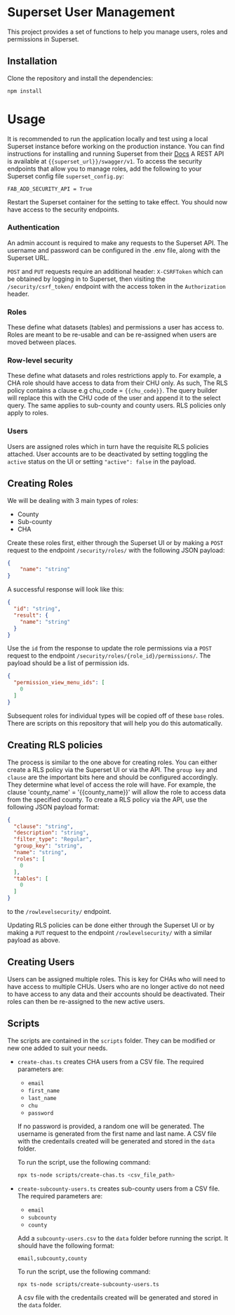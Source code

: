 # Superset User Management

This project provides a set of functions to help you manage users, roles and permissions in Superset.

## Installation

Clone the repository and install the dependencies:
```bash
npm install
```


# Usage

It is recommended to run the application locally and test using a local Superset instance before working on the production instance. You can find instructions for installing and running Superset from their [Docs](https://superset.apache.org/docs/quickstart/)
A REST API is available at `{{superset_url}}/swagger/v1`. To access the security endpoints that allow you to manage roles, add the 
following to your Superset config file `superset_config.py`:

`FAB_ADD_SECURITY_API = True`

Restart the Superset container for the setting to take effect. You should now have access to the security endpoints.

### Authentication

An admin account is required to make any requests to the Superset API. The username and password can be configured in the .env file, along with the Superset URL. 

`POST` and `PUT` requests require an additional header: `X-CSRFToken` which can be obtained by logging in to Superset, then visiting the `/security/csrf_token/` endpoint with the access token in the `Authorization` header.

### Roles

These define what datasets (tables) and permissions a user has access to. Roles are meant to be re-usable and can be re-assigned when users are moved between places. 

### Row-level security

These define what datasets and roles restrictions apply to. For example, a CHA role should have access to data from their CHU only. 
As such, The RLS policy contains a clause e.g chu_code = `{{chu_code}}`. The query builder will replace this with the CHU code of the user and append it to the select query. The same applies to sub-county and county users. RLS policies only apply to roles.

### Users

Users are assigned roles which in turn have the requisite RLS policies attached. User accounts are to be deactivated by setting toggling the `active` status on the UI or setting `"active": false` in the payload.


## Creating Roles

We will be dealing with 3 main types of roles:
- County
- Sub-county
- CHA

Create these roles first, either through the Superset UI or by making a `POST` request to the endpoint `/security/roles/` with the following JSON payload:

```json
{
    "name": "string"
}
```

A successful response will look like this:
```json
{
  "id": "string",
  "result": {
    "name": "string"
  }
}
```
Use the `id` from the response to update the role permissions via a `POST` request to the endpoint `/security/roles/{role_id}/permissions/`. The payload should be a list of permission ids. 

```json
{
  "permission_view_menu_ids": [
    0
  ]
}
```
Subsequent roles for individual types will be copied off of these `base` roles. There are scripts on this repository that will help you do this automatically. 

## Creating RLS policies

The process is similar to the one above for creating roles. You can either create a RLS policy via the Superset UI or via the API.  The `group key` and `clause` are the important bits here and should be configured accordingly. They determine what level of access the role will have. For example, the clause 'county_name' = '{{county_name}}' will allow the role to access data from the specified county. To create a RLS policy via the API, use the following JSON payload format:

```json
{
  "clause": "string",
  "description": "string",
  "filter_type": "Regular",
  "group_key": "string",
  "name": "string",
  "roles": [
    0
  ],
  "tables": [
    0
  ]
}
```
to the `/rowlevelsecurity/` endpoint. 

Updating RLS policies can be done either through the Superset UI or by making a `PUT` request to the endpoint `/rowlevelsecurity/` with a similar payload as above.

## Creating Users

Users can be assigned multiple roles. This is key for CHAs who will need to have access to multiple CHUs. Users who are no longer active do not need to have access to any data and their accounts should be deactivated. Their roles can then be re-assigned to the new active users. 


## Scripts

The scripts are contained in the `scripts` folder. They can be modified or new one added to suit your needs. 

- `create-chas.ts` creates CHA users from a CSV file. The required parameters are:
    - `email`
    - `first_name`
    - `last_name`
    - `chu`
    - `password`
    
    If no password is provided, a random one will be generated. The username is generated from the first name and last name. A CSV file with the credentails created will be generated and stored in the `data` folder. 
    
    To run the script, use the following command:
    ```bash
    npx ts-node scripts/create-chas.ts <csv_file_path>
    ```

- `create-subcounty-users.ts` creates sub-county users from a CSV file. The required parameters are:
    - `email`
    - `subcounty`
    - `county`
    
    Add a `subcounty-users.csv` to the `data` folder before running the script. It should have the following format:
    ```csv
    email,subcounty,county
    ```

    To run the script, use the following command:
    ```bash
    npx ts-node scripts/create-subcounty-users.ts
    ```

    A csv file with the credentails created will be generated and stored in the `data` folder.